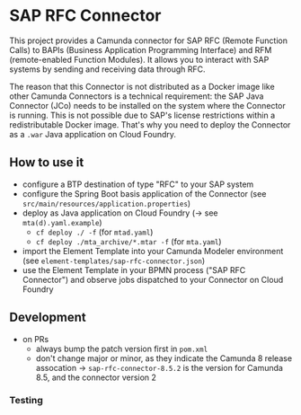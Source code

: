 # SAP RFC Connector

This project provides a Camunda connector for SAP RFC (Remote Function Calls) to BAPIs (Business Application Programming Interface) and RFM (remote-enabled Function Modules). It allows you to interact with SAP systems by sending and receiving data through RFC.

The reason that this Connector is not distributed as a Docker image like other Camunda Connectors is a technical requirement: the SAP Java Connector (JCo) needs to be installed on the system where the Connector is running. This is not possible due to SAP's license restrictions within a redistributable Docker image. That's why you need to deploy the Connector as a `.war` Java application on Cloud Foundry.

## How to use it

- configure a BTP destination of type "RFC" to your SAP system
- configure the Spring Boot basis application of the Connector (see `src/main/resources/application.properties`)
- deploy as Java application on Cloud Foundry (-> see `mta(d).yaml.example`)
  - `cf deploy ./ -f` (for `mtad.yaml`)
  - `cf deploy ./mta_archive/*.mtar -f` (for `mta.yaml`)
- import the Element Template into your Camunda Modeler environment (see `element-templates/sap-rfc-connector.json`)
- use the Element Template in your BPMN process ("SAP RFC Connector") and observe jobs dispatched to your Connector on Cloud Foundry

## Development

- on PRs
  - always bump the patch version first in `pom.xml`
  - don't change major or minor, as they indicate the Camunda 8 release assocation
&rarr; `sap-rfc-connector-8.5.2` is the version for Camunda 8.5, and the connector version 2

### Testing

